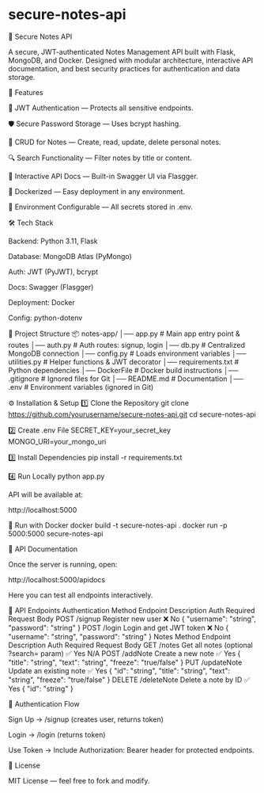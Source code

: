 # secure-notes-api
📝 Secure Notes API

A secure, JWT-authenticated Notes Management API built with Flask, MongoDB, and Docker.
Designed with modular architecture, interactive API documentation, and best security practices for authentication and data storage.

🚀 Features

🔐 JWT Authentication — Protects all sensitive endpoints.

🛡 Secure Password Storage — Uses bcrypt hashing.

📜 CRUD for Notes — Create, read, update, delete personal notes.

🔍 Search Functionality — Filter notes by title or content.

📄 Interactive API Docs — Built-in Swagger UI via Flasgger.

🐳 Dockerized — Easy deployment in any environment.

🌱 Environment Configurable — All secrets stored in .env.

🛠 Tech Stack

Backend: Python 3.11, Flask

Database: MongoDB Atlas (PyMongo)

Auth: JWT (PyJWT), bcrypt

Docs: Swagger (Flasgger)

Deployment: Docker

Config: python-dotenv

📂 Project Structure
📦 notes-app/
│── app.py           # Main app entry point & routes
│── auth.py          # Auth routes: signup, login
│── db.py            # Centralized MongoDB connection
│── config.py        # Loads environment variables
│── utilities.py     # Helper functions & JWT decorator
│── requirements.txt # Python dependencies
│── DockerFile       # Docker build instructions
│── .gitignore       # Ignored files for Git
│── README.md        # Documentation
│── .env             # Environment variables (ignored in Git)

⚙️ Installation & Setup
1️⃣ Clone the Repository
git clone https://github.com/yourusername/secure-notes-api.git
cd secure-notes-api

2️⃣ Create .env File
SECRET_KEY=your_secret_key
MONGO_URI=your_mongo_uri

3️⃣ Install Dependencies
pip install -r requirements.txt

4️⃣ Run Locally
python app.py


API will be available at:

http://localhost:5000

🐳 Run with Docker
docker build -t secure-notes-api .
docker run -p 5000:5000 secure-notes-api

📖 API Documentation

Once the server is running, open:

http://localhost:5000/apidocs


Here you can test all endpoints interactively.

🔌 API Endpoints
Authentication
Method	Endpoint	Description	Auth Required	Request Body
POST	/signup	Register new user	❌ No	{ "username": "string", "password": "string" }
POST	/login	Login and get JWT token	❌ No	{ "username": "string", "password": "string" }
Notes
Method	Endpoint	Description	Auth Required	Request Body
GET	/notes	Get all notes (optional ?search= param)	✅ Yes	N/A
POST	/addNote	Create a new note	✅ Yes	{ "title": "string", "text": "string", "freeze": "true/false" }
PUT	/updateNote	Update an existing note	✅ Yes	{ "id": "string", "title": "string", "text": "string", "freeze": "true/false" }
DELETE	/deleteNote	Delete a note by ID	✅ Yes	{ "id": "string" }

🔐 Authentication Flow

Sign Up → /signup (creates user, returns token)

Login → /login (returns token)

Use Token → Include Authorization: Bearer <token> header for protected endpoints.

📜 License

MIT License — feel free to fork and modify.
